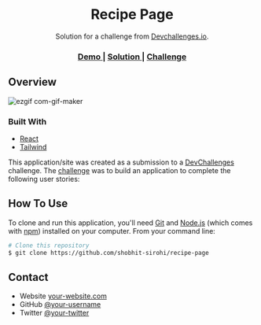 <!-- Please update value in the {}  -->

<h1 align="center">Recipe Page</h1>

<div align="center">
   Solution for a challenge from  <a href="http://devchallenges.io" target="_blank">Devchallenges.io</a>.
</div>

<div align="center">
  <h3>
    <a href="https://loving-elion-df8ce9.netlify.app/">
      Demo
    </a>
    <span> | </span>
    <a href="https://devchallenges.io/solutions/BFqHT2MD9O4rrnfPh8gb">
      Solution
    </a>
    <span> | </span>
    <a href="https://devchallenges.io/challenges/OEKdUZ6xs0h99C38XVht">
      Challenge
    </a>
  </h3>
</div>



## Overview

![ezgif com-gif-maker](https://user-images.githubusercontent.com/21247694/134773814-eee91eb0-030c-4fd6-a5a4-78aed9cb2340.gif)


### Built With

- [React](https://reactjs.org/)
- [Tailwind](https://tailwindcss.com/)


This application/site was created as a submission to a [DevChallenges](https://devchallenges.io/challenges) challenge. The [challenge](https://devchallenges.io/challenges/TtUjDt19eIHxNQ4n5jps) was to build an application to complete the following user stories:


## How To Use

To clone and run this application, you'll need [Git](https://git-scm.com) and [Node.js](https://nodejs.org/en/download/) (which comes with [npm](http://npmjs.com)) installed on your computer. From your command line:

```bash
# Clone this repository
$ git clone https://github.com/shobhit-sirohi/recipe-page

```


## Contact

- Website [your-website.com](https://shobhitsirohi.com)
- GitHub [@your-username](https://github.com/shobhit-sirohi)
- Twitter [@your-twitter](https://twitter.com/ShobhitSirohi)

